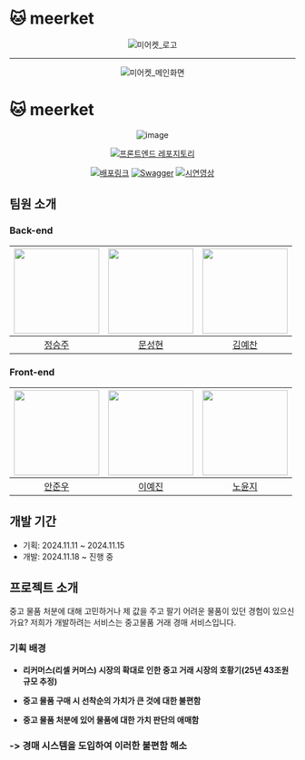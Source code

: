 # 🐱 meerket

<p align="center">
  <img src="https://github.com/user-attachments/assets/243072f3-21b3-41e8-8369-960c80e7b8d7" alt="미어켓_로고">
</p>

___

<p align="center">
  <img src="https://github.com/user-attachments/assets/192bc07f-eb66-40e4-b881-ef8a870ba368" alt="미어켓_메인화면">
</p>

# 🐱 meerket

<div align="center">

![image](https://github.com/user-attachments/assets/b569f7f9-11bf-4808-b605-a586bdfaa226)

[![프론트엔드 레포지토리](https://img.shields.io/badge/프론트엔드_레포지토리_바로가기-ffffff?style=flat-square&color=777777)](https://github.com/prgrms-web-devcourse-final-project/WEB1_1_J1P5_FE)

[![배포링크](https://img.shields.io/badge/배포링크-ffffff?style=flat-square&color=000000)](https://meerket.vercel.app/)
[![Swagger](https://img.shields.io/badge/Swagger-ffffff?style=flat-square&logo=swagger&logoColor=000000&labelColor=85EA2D&color=85EA2D)](https://tfinder.store/swagger-ui/index.html)
[![시연영상](https://img.shields.io/badge/시연영상-ffffff?style=flat-square&logo=youtube&logoColor=ffffff&labelColor=FF0000&color=FF0000)](https://www.youtube.com/watch?v=SZBPjolv118)

</div>

## 팀원 소개

### Back-end

| <img src="https://github.com/Icecoff22.png" width="150" /> | <img src="https://github.com/sunghyun0610.png" width="150" /> | <img src="https://github.com/macmorning0116.png" width="150" /> |
| :--: | :--: | :--: | 
| [정승주](https://github.com/Icecoff22) | [문성현](https://github.com/sunghyun0610) | [김예찬](https://github.com/macmorning0116) |  

### Front-end

| <img src="https://github.com/JW-Ahn0.png" width="150" /> | <img src="https://github.com/ppyom.png" width="150" /> | <img src="https://github.com/y0unj1NoH.png" width="150" /> | 
| :--: | :--: | :--: | 
| [안준우](https://github.com/JW-Ahn0) | [이예진](https://github.com/ppyom) | [노윤지](https://github.com/y0unj1NoH) | 

## 개발 기간

- 기획: 2024.11.11 ~ 2024.11.15
- 개발: 2024.11.18 ~ 진행 중

## 프로젝트 소개

중고 물품 처분에 대해 고민하거나 제 값을 주고 팔기 어려운 물품이 있던 경험이 있으신가요? 
저희가 개발하려는 서비스는 중고물품 거래 경매 서비스입니다.

### 기획 배경

- **리커머스(리셀 커머스) 시장의 확대로 인한 중고 거래 시장의 호황기(25년 43조원 규모 추정)**

- **중고 물품 구매 시 선착순의 가치가 큰 것에 대한 불편함**

- **중고 물품 처분에 있어 물품에 대한 가치 판단의 애매함**

### -> 경매 시스템을 도입하여 이러한 불편함 해소
